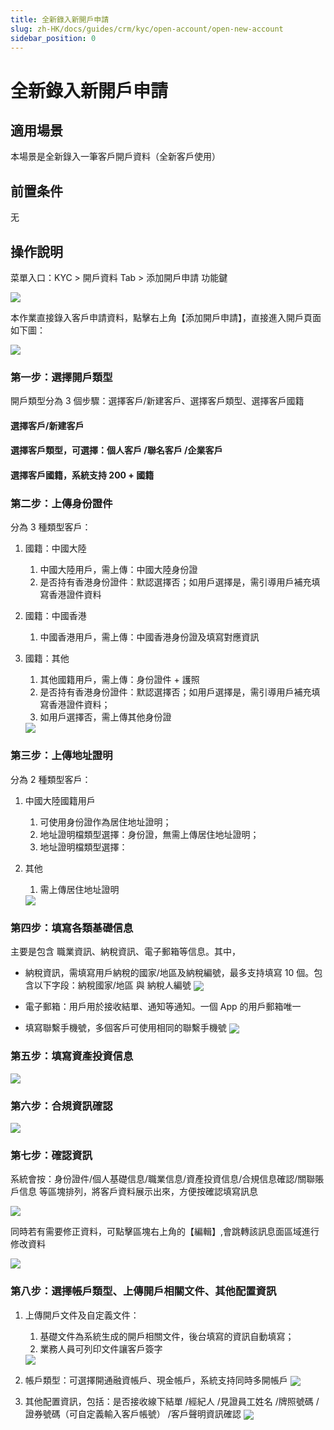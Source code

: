 ```yaml
---
title: 全新錄入新開戶申請
slug: zh-HK/docs/guides/crm/kyc/open-account/open-new-account
sidebar_position: 0
---
```



# 全新錄入新開戶申請

## 適用場景

本場景是全新錄入一筆客戶開戶資料（全新客戶使用）

## 前置条件

无

## 操作說明

 菜單入口：KYC > 開戶資料 Tab >  添加開戶申請 功能鍵

<img src="./assets/CR05bBsTKofshhxvMuwc59V3nLb.png" src-width="3798" src-height="812" align="center"/>

本作業直接錄入客戶申請資料，點擊右上角【添加開戶申請】，直接進入開戶頁面如下圖：

<img src="./assets/RHLQbOznToSf2txnBtxcgCBynUd.png" src-width="3288" src-height="1298" align="center"/>

### 第一步：選擇開戶類型

開戶類型分為 3 個步驟：選擇客戶/新建客戶、選擇客戶類型、選擇客戶國籍

#### 選擇客戶/新建客戶 

#### 選擇客戶類型，可選擇：個人客戶 /聯名客戶 /企業客戶

#### 選擇客戶國籍，系統支持 200 + 國籍

### **第二步**：上傳身份證件

分為 3 種類型客戶：

1. 國籍：中國大陸 
    1. 中國大陸用戶，需上傳：中國大陸身份證 
    2. 是否持有香港身份證件：默認選擇否；如用戶選擇是，需引導用戶補充填寫香港證件資料

2. 國籍：中國香港 
    1. 中國香港用戶，需上傳：中國香港身份證及填寫對應資訊

3. 國籍：其他 
    1. 其他國籍用戶，需上傳：身份證件 + 護照 
    2. 是否持有香港身份證件：默認選擇否；如用戶選擇是，需引導用戶補充填寫香港證件資料；
    3. 如用戶選擇否，需上傳其他身份證
    <img src="./assets/WP0IbjpQgouXrSxVinWcHDkbnjf.png" src-width="3252" src-height="1822" align="center"/>

### **第三步**：上傳地址證明

分為 2 種類型客戶：

1. 中國大陸國籍用戶
    1. 可使用身份證作為居住地址證明；
    2. 地址證明檔類型選擇：身份證，無需上傳居住地址證明；
    3. 地址證明檔類型選擇：

2. 其他
    1. 需上傳居住地址證明
    <img src="./assets/CKOTbY3xyo6lfhx2QSLc3EYCnSb.png" src-width="3252" src-height="1604" align="center"/>

### **第四步**：填寫各類基礎信息

主要是包含 職業資訊、納稅資訊、電子郵箱等信息。其中，

- 納稅資訊，需填寫用戶納稅的國家/地區及納稅編號，最多支持填寫 10 個。包含以下字段：納稅國家/地區  與 納稅人編號
    <img src="./assets/JxVfbqBwyooUMAxZWSXckJlNnzg.png" src-width="3270" src-height="1438" align="center"/>

- 電子郵箱：用戶用於接收結單、通知等通知。一個 App 的用戶郵箱唯一
- 填寫聯繫手機號，多個客戶可使用相同的聯繫手機號
    <img src="./assets/Hv6rbUc2Xo5V1MxauYycRxbLnfd.png" src-width="3266" src-height="1430" align="center"/>

### **第五步**：填寫資產投資信息

<img src="./assets/XScJb6HdyoYbCPxj5H6cvKHAnre.png" src-width="3258" src-height="1804" align="center"/>

### **第六步**：合規資訊確認

<img src="./assets/NIclbivdpoSTIWxIxqKcwi3Anic.png" src-width="3254" src-height="1806" align="center"/>

### **第七步**：確認資訊

系統會按：身份證件/個人基礎信息/職業信息/資產投資信息/合規信息確認/關聯賬戶信息 等區塊排列，將客戶資料展示出來，方便按確認填寫訊息

<img src="./assets/SS8ybscAZohaPbxp1Vpc84ONnJh.png" src-width="3250" src-height="1576" align="center"/>

同時若有需要修正資料，可點擊區塊右上角的【編輯】,會跳轉該訊息面區域進行修改資料

<img src="./assets/FxMibYc5Fo8wLmxB6QjcmvfMnJe.png" src-width="3162" src-height="1142" align="center"/>

### **第八步**：選擇帳戶類型、上傳開戶相關文件、其他配置資訊

1. 上傳開戶文件及自定義文件： 
    1. 基礎文件為系統生成的開戶相關文件，後台填寫的資訊自動填寫；
    2. 業務人員可列印文件讓客戶簽字 
    <img src="./assets/U6s3brToLoxArMxWQDgc4Oy1nmb.png" src-width="3258" src-height="1818" align="center"/>

1. 帳戶類型：可選擇開通融資帳戶、現金帳戶，系統支持同時多開帳戶
    <img src="./assets/IujbbSI0foPZeUxuGP4cSnk4nQf.png" src-width="3300" src-height="1678" align="center"/>

2. 其他配置資訊，包括：是否接收線下結單 /經紀人 /見證員工姓名 /牌照號碼 /證券號碼（可自定義輸入客戶帳號） /客戶聲明資訊確認
    <img src="./assets/VCKBbRHl8olIOzx2x22cTjnqnNf.png" src-width="3262" src-height="1636" align="center"/>

